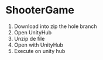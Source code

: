 # ShooterGame
1. Download into zip the hole branch
2. Open UnityHub
3. Unzip de file
4. Open with UnityHub
5. Execute on unity hub
